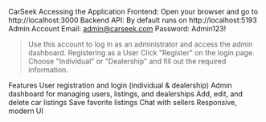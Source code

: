 CarSeek
   Accessing the Application
Frontend:
  Open your browser and go to http://localhost:3000
Backend API:
  By default runs on http://localhost:5193
Admin Account
  Email: admin@carseek.com
  Password: Admin123!
> Use this account to log in as an administrator and access the admin dashboard.
Registering as a User
  Click "Register" on the login page.
  Choose "Individual" or "Dealership" and fill out the required information.

Features
  User registration and login (individual & dealership)
  Admin dashboard for managing users, listings, and dealerships
  Add, edit, and delete car listings
  Save favorite listings
  Chat with sellers
  Responsive, modern UI

